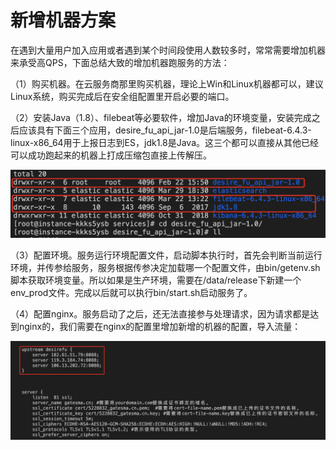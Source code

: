 # 新增机器方案

在遇到大量用户加入应用或者遇到某个时间段使用人数较多时，常常需要增加机器来承受高QPS，下面总结大致的增加机器跑服务的方法：

（1）购买机器。在云服务商那里购买机器，理论上Win和Linux机器都可以，建议Linux系统，购买完成后在安全组配置里开启必要的端口。

（2）安装Java（1.8）、filebeat等必要软件，增加Java的环境变量，安装完成之后应该具有下面三个应用，desire\_fu\_api\_jar-1.0是后端服务，filebeat-6.4.3-linux-x86\_64用于上报日志到ES，jdk1.8是Java。这三个都可以直接从其他已经可以成功跑起来的机器上打成压缩包直接上传解压。

![](../.gitbook/assets/image%20%2870%29.png)

（3）配置环境。服务运行环境配置文件，启动脚本执行时，首先会判断当前运行环境，并传参给服务，服务根据传参决定加载哪一个配置文件，由bin/getenv.sh脚本获取环境变量。所以如果是生产环境，需要在/data/release下新建一个env\_prod文件。完成以后就可以执行bin/start.sh启动服务了。

（4）配置nginx。服务启动了之后，还无法直接参与处理请求，因为请求都是达到nginx的，我们需要在nginx的配置里增加新增的机器的配置，导入流量：

![](../.gitbook/assets/image%20%28110%29.png)







